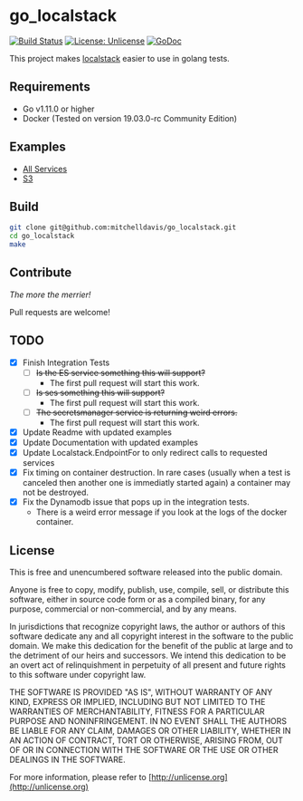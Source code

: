 go_localstack
===

[![Build Status](https://travis-ci.org/mitchelldavis/go_localstack.svg?branch=master)](https://travis-ci.org/mitchelldavis/go_localstack)
[![License: Unlicense](https://img.shields.io/badge/license-Unlicense-blue.svg)](http://unlicense.org/)
[![GoDoc](https://godoc.org/github.com/mitchelldavis/go_localstack/pkg/localstack?status.svg)](https://godoc.org/github.com/mitchelldavis/go_localstack/pkg/localstack)

This project makes [localstack](https://github.com/localstack/localstack) easier to use in golang tests.

Requirements
---

- Go v1.11.0 or higher
- Docker (Tested on version 19.03.0-rc Community Edition)

Examples
---

- [All Services](/examples/allservices/allservices_test.go)
- [S3](/examples/s3/s3_test.go)

Build
---

```sh
git clone git@github.com:mitchelldavis/go_localstack.git
cd go_localstack
make
```

Contribute
---

*The more the merrier!*

Pull requests are welcome!

TODO
---

- [x] Finish Integration Tests
  - [ ] ~~Is the ES service something this will support?~~
    - The first pull request will start this work.
  - [ ] ~~Is ses something this will support?~~
    - The first pull request will start this work.
  - [ ] ~~The secretsmanager service is returning weird errors.~~
    - The first pull request will start this work.
- [x] Update Readme with updated examples
- [x] Update Documentation with updated examples
- [x] Update Localstack.EndpointFor to only redirect calls to requested services
- [x] Fix timing on container destruction.  In rare cases (usually when a test is canceled then another one is immediatly started again) a container may not be destroyed.
- [x] Fix the Dynamodb issue that pops up in the integration tests.
  - There is a weird error message if you look at the logs of the docker container.

License
---

This is free and unencumbered software released into the public domain.

Anyone is free to copy, modify, publish, use, compile, sell, or
distribute this software, either in source code form or as a compiled
binary, for any purpose, commercial or non-commercial, and by any
means.

In jurisdictions that recognize copyright laws, the author or authors
of this software dedicate any and all copyright interest in the
software to the public domain. We make this dedication for the benefit
of the public at large and to the detriment of our heirs and
successors. We intend this dedication to be an overt act of
relinquishment in perpetuity of all present and future rights to this
software under copyright law.

THE SOFTWARE IS PROVIDED "AS IS", WITHOUT WARRANTY OF ANY KIND,
EXPRESS OR IMPLIED, INCLUDING BUT NOT LIMITED TO THE WARRANTIES OF
MERCHANTABILITY, FITNESS FOR A PARTICULAR PURPOSE AND NONINFRINGEMENT.
IN NO EVENT SHALL THE AUTHORS BE LIABLE FOR ANY CLAIM, DAMAGES OR
OTHER LIABILITY, WHETHER IN AN ACTION OF CONTRACT, TORT OR OTHERWISE,
ARISING FROM, OUT OF OR IN CONNECTION WITH THE SOFTWARE OR THE USE OR
OTHER DEALINGS IN THE SOFTWARE.

For more information, please refer to [http://unlicense.org](http://unlicense.org)
